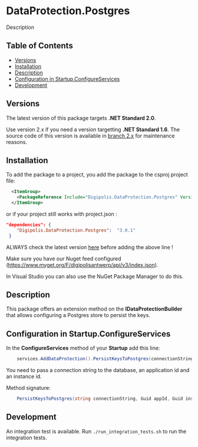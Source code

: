 # DataProtection.Postgres

Description

## Table of Contents

<!-- START doctoc generated TOC please keep comment here to allow auto update -->
<!-- DON'T EDIT THIS SECTION, INSTEAD RE-RUN doctoc TO UPDATE -->


- [Versions](#versions)
- [Installation](#installation)
- [Description](#description)
- [Configuration in Startup.ConfigureServices](#configuration-in-startupconfigureservices)
- [Development](#development)

<!-- END doctoc generated TOC please keep comment here to allow auto update -->

## Versions

The latest version of this package targets **.NET Standard 2.0**.

Use version 2.x if you need a version targetting **.NET Standard 1.6**. The source code of this version is available in [branch 2.x](https://github.com/digipolisantwerp/dataprotection-postgres_aspnetcore/tree/2.x) for maintenance reasons.

## Installation

To add the package to a project, you add the package to the csproj project file:

```xml
  <ItemGroup>
    <PackageReference Include="Digipolis.DataProtection.Postgres" Version="3.0.1" />
  </ItemGroup>
```

or if your project still works with project.json :

``` json
"dependencies": {
    "Digipolis.DataProtection.Postgres":  "3.0.1"
 }
```

ALWAYS check the latest version [here](https://github.com/digipolisantwerp/dataprotection-postgres_aspnetcore/blob/master/src/Digipolis.DataProtection.Postgres/Digipolis.DataProtection.Postgres.csproj) before adding the above line !

Make sure you have our Nuget feed configured (https://www.myget.org/F/digipolisantwerp/api/v3/index.json).

In Visual Studio you can also use the NuGet Package Manager to do this.

## Description

This package offers an extension method on the **IDataProtectionBuilder** that allows configuring a Postgres store to persist the keys.

## Configuration in Startup.ConfigureServices

In the **ConfigureServices** method of your **Startup** add this line:

``` csharp
    services.AddDataProtection().PersistKeysToPostgres(connectionString, appId, instanceId);
```

You need to pass a connection string to the database, an application id and an instance id.

Method signature:

``` csharp
    PersistKeysToPostgres(string connectionString, Guid appId, Guid instanceId)
```

## Development

An integration test is available.  Run `./run_integration_tests.sh` to run the integration tests.
